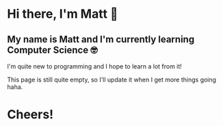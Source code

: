 # Hi there, I'm Matt 👋

## My name is Matt and I'm currently learning Computer Science 🤓
I'm quite new to programming and I hope to learn a lot from it!

This page is still quite empty, so I'll update it when I get more things going haha.

# Cheers!



<!--
**mattw23n/mattw23n** is a ✨ _special_ ✨ repository because its `README.md` (this file) appears on your GitHub profile.

Here are some ideas to get you started:

- 🔭 I’m currently working on ...
- 🌱 I’m currently learning ...
- 👯 I’m looking to collaborate on ...
- 🤔 I’m looking for help with ...
- 💬 Ask me about ...
- 📫 How to reach me: ...
- 😄 Pronouns: ...
- ⚡ Fun fact: ...
-->
